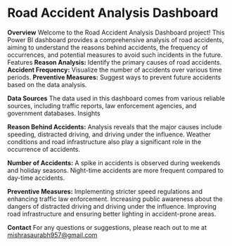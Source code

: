 # Road Accident Analysis Dashboard

**Overview**
Welcome to the Road Accident Analysis Dashboard project! This Power BI dashboard provides a comprehensive analysis of road accidents, aiming to understand the reasons behind accidents, the frequency of occurrences, and potential measures to avoid such incidents in the future.
Features
**Reason Analysis:** Identify the primary causes of road accidents.
**Accident Frequency:** Visualize the number of accidents over various time periods.
**Preventive Measures:** Suggest ways to prevent future accidents based on the data analysis.

**Data Sources**
The data used in this dashboard comes from various reliable sources, including traffic reports, law enforcement agencies, and government databases.
Insights

**Reason Behind Accidents:**
Analysis reveals that the major causes include speeding, distracted driving, and driving under the influence.
Weather conditions and road infrastructure also play a significant role in the occurrence of accidents.

**Number of Accidents:**
A spike in accidents is observed during weekends and holiday seasons.
Night-time accidents are more frequent compared to day-time accidents.

**Preventive Measures:**
Implementing stricter speed regulations and enhancing traffic law enforcement.
Increasing public awareness about the dangers of distracted driving and driving under the influence.
Improving road infrastructure and ensuring better lighting in accident-prone areas.

**Contact**
For any questions or suggestions, please reach out to me at mishrasaurabh957@gmail.com 
